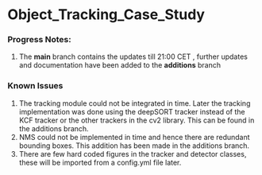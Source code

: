 # Object_Tracking_Case_Study

### Progress Notes: 
1. The **main** branch contains the updates till 21:00 CET , further updates and documentation have been added to the **additions** branch

### Known Issues

1. The tracking module could not be integrated in time. Later the tracking implementation was done using the deepSORT tracker instead of the KCF tracker or the other trackers in the cv2 library. This can be found in the additions branch.
2. NMS could not be implemented in time and hence there are redundant bounding boxes. This addition has been made in the additions branch.
3. There are few hard coded figures in the tracker and detector classes, these will be imported from a config.yml file later. 
